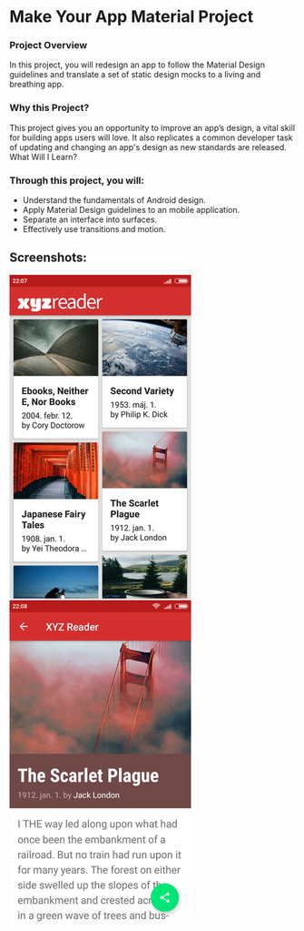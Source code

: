 # Make Your App Material Project

### Project Overview

In this project, you will redesign an app to follow the Material Design guidelines and translate a set of static design mocks to a living and breathing app.

### Why this Project?

This project gives you an opportunity to improve an app’s design, a vital skill for building apps users will love. It also replicates a common developer task of updating and changing an app's design as new standards are released.
What Will I Learn?

### Through this project, you will:

- Understand the fundamentals of Android design.
- Apply Material Design guidelines to an mobile application.
- Separate an interface into surfaces.
- Effectively use transitions and motion.

## Screenshots:

![screenshot](/screenshots/screenshot_2018-06-22-22-07-31.png?raw=true)
![screenshot](/screenshots/screenshot_2018-06-22-22-08-21.png?raw=true)
